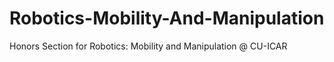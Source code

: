 # Robotics-Mobility-And-Manipulation
Honors Section for Robotics: Mobility and Manipulation @ CU-ICAR

